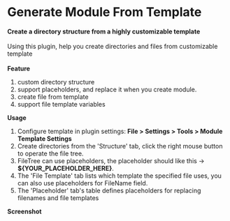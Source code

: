 # Generate Module From Template

<b>Create a directory structure from a highly customizable template</b><br>
<br>
Using this plugin, help you create directories and files from customizable template<br>
<br>
<b>Feature</b><br>
1. custom directory structure<br>
2. support placeholders, and replace it when you create module.<br>
3. create file from template<br>
4. support file template variables<br>

<b>Usage</b><br>
1. Configure template in plugin settings: <b>File > Settings > Tools > Module Template Settings</b><br>
2. Create directories from the 'Structure' tab, click the right mouse button to operate the file tree.<br>
3. FileTree can use placeholders, the placeholder should like this -> <b>${YOUR_PLACEHOLDER_HERE}</b>.<br>
4. The 'File Template' tab lists which template the specified file uses, you can also use placeholders for FileName field.<br>
5. The 'Placeholder' tab's table defines placeholders for replacing filenames and file templates<br>

<b>Screenshot</b><br>
<br>